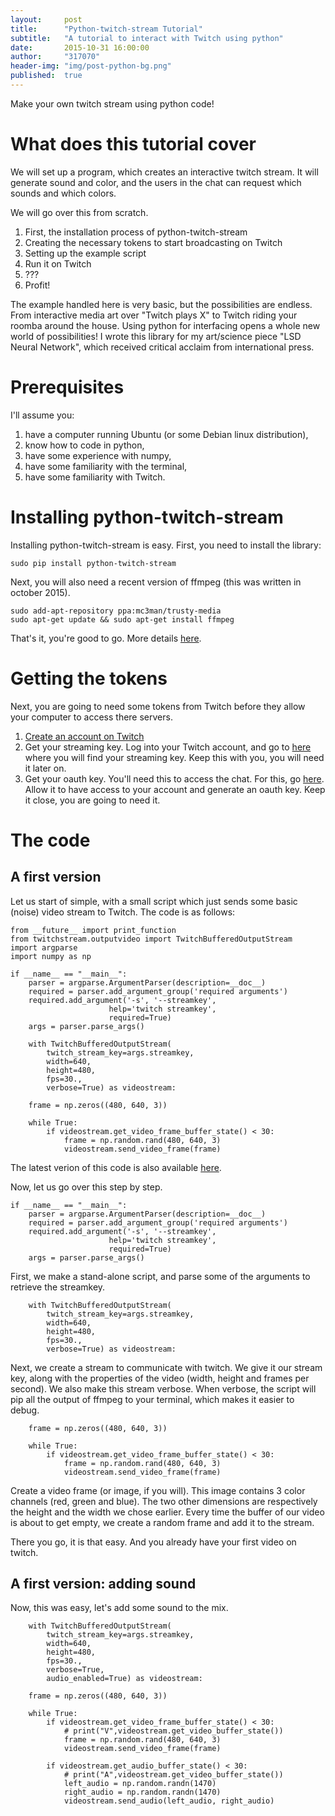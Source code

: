 ```yaml
---
layout:     post
title:      "Python-twitch-stream Tutorial"
subtitle:   "A tutorial to interact with Twitch using python"
date:       2015-10-31 16:00:00
author:     "317070"
header-img: "img/post-python-bg.png"
published:  true
---
```



Make your own twitch stream using python code!

What does this tutorial cover
=============================
We will set up a program, which creates an interactive twitch stream. It will generate sound and color, and the users in the chat can request which sounds and which colors.

We will go over this from scratch.

1. First, the installation process of python-twitch-stream
2. Creating the necessary tokens to start broadcasting on Twitch
3. Setting up the example script
4. Run it on Twitch
5. ???
6. Profit!

The example handled here is very basic, but the possibilities are endless. From interactive media art over "Twitch plays X" to Twitch riding your roomba around the house.
Using python for interfacing opens a whole new world of possibilities! I wrote this library for my art/science piece "LSD Neural Network", which received critical acclaim from international press.

Prerequisites
=============
I'll assume you:

1. have a computer running Ubuntu (or some Debian linux distribution),
2. know how to code in python,
3. have some experience with numpy,
4. have some familiarity with the terminal,
5. have some familiarity with Twitch.

Installing python-twitch-stream
===============================
Installing python-twitch-stream is easy. First, you need to install the library:

	sudo pip install python-twitch-stream

Next, you will also need a recent version of ffmpeg (this was written in october 2015).

	sudo add-apt-repository ppa:mc3man/trusty-media
	sudo apt-get update && sudo apt-get install ffmpeg

That's it, you're good to go. More details [here](http://python-twitch-stream.readthedocs.org/en/latest/).


Getting the tokens
==================
Next, you are going to need some tokens from Twitch before they allow your computer to access there servers.

1. [Create an account on Twitch](https://passport.twitch.tv/users/new)
2. Get your streaming key. Log into your Twitch account, and go to [here](http://www.twitch.tv/youruser/dashboard/streamkey) where you will find your streaming key. Keep this with you, you will need it later on.
3. Get your oauth key. You'll need this to access the chat. For this, go [here](https://twitchapps.com/tmi/). Allow it to have access to your account and generate an oauth key. Keep it close, you are going to need it.


The code
========

A first version
---------------

Let us start of simple, with a small script which just sends some basic (noise) video stream to Twitch. The code is as follows:

	from __future__ import print_function
	from twitchstream.outputvideo import TwitchBufferedOutputStream
	import argparse
	import numpy as np

	if __name__ == "__main__":
	    parser = argparse.ArgumentParser(description=__doc__)
	    required = parser.add_argument_group('required arguments')
	    required.add_argument('-s', '--streamkey',
		                  help='twitch streamkey',
		                  required=True)
	    args = parser.parse_args()

	    with TwitchBufferedOutputStream(
		    twitch_stream_key=args.streamkey,
		    width=640,
		    height=480,
		    fps=30.,
		    verbose=True) as videostream:

		frame = np.zeros((480, 640, 3))

		while True:
		    if videostream.get_video_frame_buffer_state() < 30:
		        frame = np.random.rand(480, 640, 3)
		        videostream.send_video_frame(frame)

The latest verion of this code is also available [here](https://github.com/317070/python-twitch-stream/blob/master/examples/basic_video_out.py).

Now, let us go over this step by step.

	if __name__ == "__main__":
	    parser = argparse.ArgumentParser(description=__doc__)
	    required = parser.add_argument_group('required arguments')
	    required.add_argument('-s', '--streamkey',
		                  help='twitch streamkey',
		                  required=True)
	    args = parser.parse_args()

First, we make a stand-alone script, and parse some of the arguments to retrieve the streamkey.

	    with TwitchBufferedOutputStream(
		    twitch_stream_key=args.streamkey,
		    width=640,
		    height=480,
		    fps=30.,
		    verbose=True) as videostream:

Next, we create a stream to communicate with twitch. We give it our stream key, along with the properties of the video (width, height and frames per second). We also make this stream verbose. When verbose, the script will pip all the output of ffmpeg to your terminal, which makes it easier to debug.

		frame = np.zeros((480, 640, 3))

		while True:
		    if videostream.get_video_frame_buffer_state() < 30:
		        frame = np.random.rand(480, 640, 3)
		        videostream.send_video_frame(frame)

Create a video frame (or image, if you will). This image contains 3 color channels (red, green and blue). The two other dimensions are respectively the height and the width we chose earlier.
Every time the buffer of our video is about to get empty, we create a random frame and add it to the stream.

There you go, it is that easy. And you already have your first video on twitch.


A first version: adding sound
-----------------------------

Now, this was easy, let's add some sound to the mix.

	    with TwitchBufferedOutputStream(
		    twitch_stream_key=args.streamkey,
		    width=640,
		    height=480,
		    fps=30.,
		    verbose=True,
		    audio_enabled=True) as videostream:

		frame = np.zeros((480, 640, 3))

		while True:
		    if videostream.get_video_frame_buffer_state() < 30:
		        # print("V",videostream.get_video_buffer_state())
		        frame = np.random.rand(480, 640, 3)
		        videostream.send_video_frame(frame)

		    if videostream.get_audio_buffer_state() < 30:
		        # print("A",videostream.get_video_buffer_state())
		        left_audio = np.random.randn(1470)
		        right_audio = np.random.randn(1470)
		        videostream.send_audio(left_audio, right_audio)


